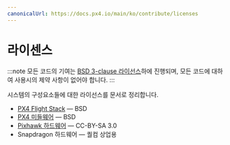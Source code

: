 ```yaml
---
canonicalUrl: https://docs.px4.io/main/ko/contribute/licenses
---
```


# 라이센스

:::note
모든 코드의 기여는 [BSD 3-clause 라이선스](https://opensource.org/licenses/BSD-3-Clause)하에 진행되며, 모든 코드에 대하여 사용시의 제약 사항이 없어야 합니다.
:::

시스템의 구성요소들에 대한 라이선스를 문서로 정리합니다.

* [PX4 Flight Stack](https://github.com/PX4/PX4-Autopilot) &mdash; BSD
* [PX4 미들웨어](https://github.com/PX4/PX4-Autopilot) &mdash; BSD
* [Pixhawk 하드웨어](https://github.com/PX4/Hardware) &mdash; CC-BY-SA 3.0
* Snapdragon 하드웨어 &mdash; 퀄컴 상업용
  